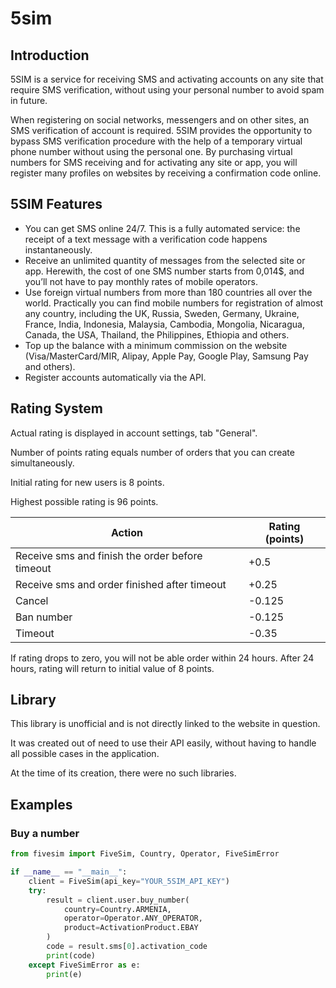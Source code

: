 # 5sim

## Introduction
5SIM is a service for receiving SMS and activating accounts on any site that require SMS verification, without using your personal number to avoid spam in future.

When registering on social networks, messengers and on other sites, an SMS verification of account is required. 5SIM provides the opportunity to bypass SMS verification procedure with the help of a temporary virtual phone number without using the personal one. By purchasing virtual numbers for SMS receiving and for activating any site or app, you will register many profiles on websites by receiving a confirmation code online.

## 5SIM Features
- You can get SMS online 24/7. This is a fully automated service: the receipt of a text message with a verification code happens instantaneously.
- Receive an unlimited quantity of messages from the selected site or app. Herewith, the cost of one SMS number starts from 0,014$, and you’ll not have to pay monthly rates of mobile operators.
- Use foreign virtual numbers from more than 180 countries all over the world. Practically you can find mobile numbers for registration of almost any country, including the UK, Russia, Sweden, Germany, Ukraine, France, India, Indonesia, Malaysia, Cambodia, Mongolia, Nicaragua, Canada, the USA, Thailand, the Philippines, Ethiopia and others.
- Top up the balance with a minimum commission on the website (Visa/MasterCard/MIR, Alipay, Apple Pay, Google Play, Samsung Pay and others).
- Register accounts automatically via the API.

## Rating System
Actual rating is displayed in account settings, tab "General".

Number of points rating equals number of orders that you can create simultaneously.

Initial rating for new users is 8 points.

Highest possible rating is 96 points.

| Action                                          | Rating (points) |
| ----------------------------------------------- | --------------- |
| Receive sms and finish the order before timeout | +0.5            |
| Receive sms and order finished after timeout    | +0.25           |
| Cancel                                          | -0.125          |
| Ban number                                      | -0.125          |
| Timeout                                         | -0.35           |

If rating drops to zero, you will not be able order within 24 hours. After 24 hours, rating will return to initial value of 8 points.

## Library
This library is unofficial and is not directly linked to the website in question.

It was created out of need to use their API easily, without having to handle all possible cases in the application.

At the time of its creation, there were no such libraries.

## Examples

### Buy a number
```python
from fivesim import FiveSim, Country, Operator, FiveSimError

if __name__ == "__main__":
    client = FiveSim(api_key="YOUR_5SIM_API_KEY")
    try:
        result = client.user.buy_number(
            country=Country.ARMENIA,
            operator=Operator.ANY_OPERATOR,
            product=ActivationProduct.EBAY
        )
        code = result.sms[0].activation_code
        print(code)
    except FiveSimError as e:
        print(e)
```